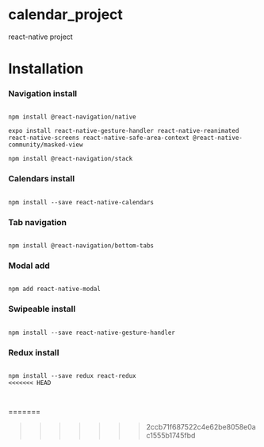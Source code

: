 # calendar_project

react-native project

# Installation

### Navigation install

<pre><code>
npm install @react-navigation/native

expo install react-native-gesture-handler react-native-reanimated react-native-screens react-native-safe-area-context @react-native-community/masked-view

npm install @react-navigation/stack
</code></pre>

### Calendars install

<pre><code>
npm install --save react-native-calendars
</code></pre>

### Tab navigation

<pre><code>
npm install @react-navigation/bottom-tabs
</code></pre>

### Modal add

<pre><code>
npm add react-native-modal
</code></pre>

### Swipeable install

<pre><code>
npm install --save react-native-gesture-handler
</code></pre>

### Redux install

<pre><code>
npm install --save redux react-redux
<<<<<<< HEAD


</code></pre>

=======
</code></pre>
>>>>>>> 2ccb71f687522c4e62be8058e0ac1555b1745fbd
